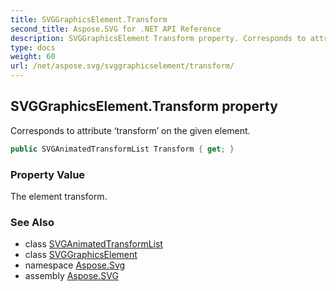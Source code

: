```yaml
---
title: SVGGraphicsElement.Transform
second_title: Aspose.SVG for .NET API Reference
description: SVGGraphicsElement Transform property. Corresponds to attribute transform on the given element
type: docs
weight: 60
url: /net/aspose.svg/svggraphicselement/transform/
---
```

## SVGGraphicsElement.Transform property

Corresponds to attribute ‘transform’ on the given element.

```csharp
public SVGAnimatedTransformList Transform { get; }
```

### Property Value

The element transform.

### See Also

* class [SVGAnimatedTransformList](../../../aspose.svg.datatypes/svganimatedtransformlist/)
* class [SVGGraphicsElement](../)
* namespace [Aspose.Svg](../../../aspose.svg/)
* assembly [Aspose.SVG](../../../)
